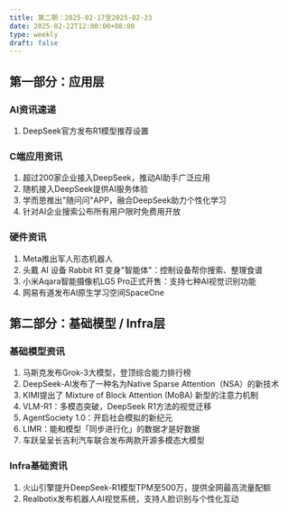 ```yaml
---
title: 第二期：2025-02-17至2025-02-23
date: 2025-02-22T12:00:00+08:00
type: weekly
draft: false
---
```


## 第一部分：应用层

### AI资讯速递

1. DeepSeek官方发布R1模型推荐设置

### C端应用资讯

1. 超过200家企业接入DeepSeek，推动AI助手广泛应用
2. 随机接入DeepSeek提供AI服务体验
3. 学而思推出"随问问"APP，融合DeepSeek助力个性化学习
4. 针对AI企业搜索公布所有用户限时免费用开放

### 硬件资讯

1. Meta推出军人形态机器人
2. 头戴 AI 设备 Rabbit R1 变身"智能体"：控制设备帮你搜索、整理食谱
3. 小米Aqara智能摄像机LG5 Pro正式开售：支持七种AI视觉识别功能
4. 网易有道发布AI原生学习空间SpaceOne

## 第二部分：基础模型 / Infra层

### 基础模型资讯

1. 马斯克发布Grok-3大模型，登顶综合能力排行榜
2. DeepSeek-AI发布了一种名为Native Sparse Attention（NSA）的新技术
3. KIMI提出了 Mixture of Block Attention (MoBA) 新型的注意力机制
4. VLM-R1：多模态突破，DeepSeek R1方法的视觉迁移
5. AgentSociety 1.0：开启社会模拟的新纪元
6. LIMR：能和模型「同步进行化」的数据才是好数据
7. 车跃呈呈长吉利汽车联合发布两款开源多模态大模型

### Infra基础资讯

1. 火山引擎提升DeepSeek-R1模型TPM至500万，提供全网最高流量配额
2. Realbotix发布机器人AI视觉系统，支持人脸识别与个性化互动